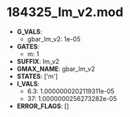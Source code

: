 # 184325_Im_v2.mod

- **G_VALS**:
  - gbar_Im_v2: 1e-05
- **GATES**:
  - m: 1
- **SUFFIX**: Im_v2
- **GMAX_NAME**: gbar_Im_v2
- **STATES**: ['m']
- **I_VALS**:
  - 6.3: 1.0000000202119311e-05
  - 37: 1.0000000256273282e-05
- **ERROR_FLAGS**: []
